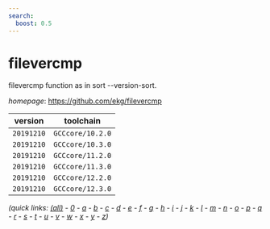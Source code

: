 ```yaml
---
search:
  boost: 0.5
---
```

# filevercmp

filevercmp function as in sort --version-sort.

*homepage*: <https://github.com/ekg/filevercmp>

version | toolchain
--------|----------
``20191210`` | ``GCCcore/10.2.0``
``20191210`` | ``GCCcore/10.3.0``
``20191210`` | ``GCCcore/11.2.0``
``20191210`` | ``GCCcore/11.3.0``
``20191210`` | ``GCCcore/12.2.0``
``20191210`` | ``GCCcore/12.3.0``


*(quick links: [(all)](../index.md) - [0](../0/index.md) - [a](../a/index.md) - [b](../b/index.md) - [c](../c/index.md) - [d](../d/index.md) - [e](../e/index.md) - [f](../f/index.md) - [g](../g/index.md) - [h](../h/index.md) - [i](../i/index.md) - [j](../j/index.md) - [k](../k/index.md) - [l](../l/index.md) - [m](../m/index.md) - [n](../n/index.md) - [o](../o/index.md) - [p](../p/index.md) - [q](../q/index.md) - [r](../r/index.md) - [s](../s/index.md) - [t](../t/index.md) - [u](../u/index.md) - [v](../v/index.md) - [w](../w/index.md) - [x](../x/index.md) - [y](../y/index.md) - [z](../z/index.md))*

